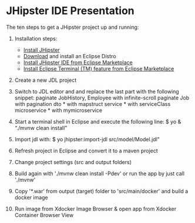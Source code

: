 JHipster IDE Presentation
=========================

The ten steps to get a JHipster project up and running:

1. Installation steps:
	- [Install JHipster](https://jhipster.github.io/installation/)
	- [Download](http://www.eclipse.org/downloads/) and install an Eclipse Distro
	- [Install JHipster IDE from Eclipse Marketplace](https://marketplace.eclipse.org/content/jhipster-ide)
	- [Install Eclipse Terminal (TM) feature from Eclipse Marketplace](https://marketplace.eclipse.org/content/tm-terminal)
	
2. Create a new JDL project 

3. Switch to JDL editor and and replace the last part with the following snippet:
	paginate JobHistory, Employee with infinite-scroll
	paginate Job with pagination
	dto * with mapstruct
	service * with serviceClass
	microservice * with mymicroservice
	
4. Start a terminal shell in Eclipse and execute the following line:
	$ yo & “./mvnw clean install”
	
5. Import jdl with:
	$ yo jhipster:import-jdl src/model/Model.jdl”

6. Refresh project in Eclipse and convert it to a maven project


7. Change project settings (src and output folders)

8. Build again with './mvnw clean install -Pdev' or run the app by just call './mvnw'

9. Copy '*.war' from output (target) folder to 'src/main/docker' and build a docker image

10. Run image from Xdocker Image Browser & open app from Xdocker Container Browser View
